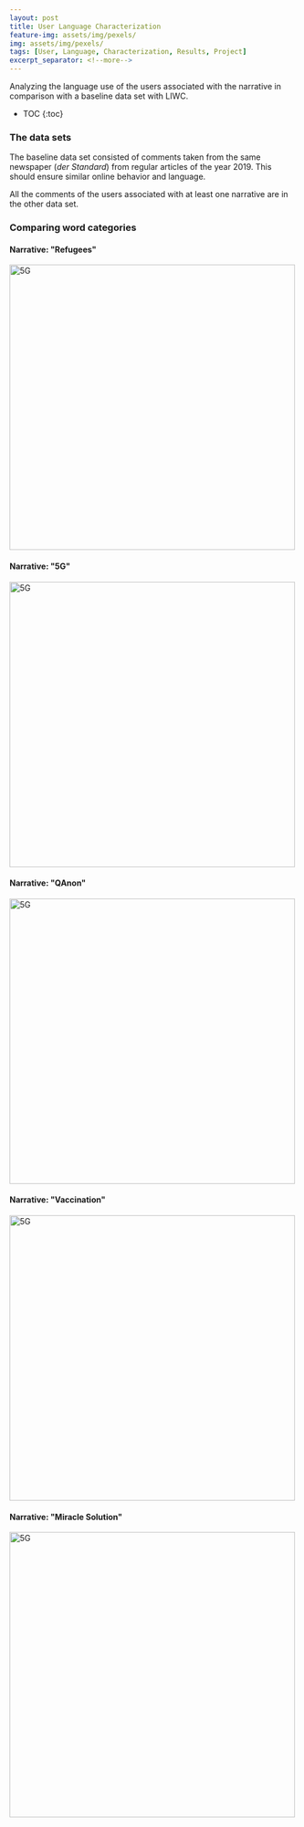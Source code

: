 ```yaml
---
layout: post
title: User Language Characterization
feature-img: assets/img/pexels/
img: assets/img/pexels/
tags: [User, Language, Characterization, Results, Project]
excerpt_separator: <!--more-->
---
```


Analyzing the language use of the users associated with the narrative in comparison with a baseline data set with LIWC.

* TOC
{:toc}

<!--more-->

### The data sets

The baseline data set consisted of comments taken from the same newspaper (*der Standard*) from regular articles of the year 2019. This should ensure similar online behavior and language. 

All the comments of the users associated with at least one narrative are in the other data set. 

### Comparing word categories

#### Narrative: "Refugees"

<img src="\covidinfspreading\assets\img\results\users\box_plot_fl.png" alt="5G" width="500"/>

#### Narrative: "5G"

<img src="\covidinfspreading\assets\img\results\users\box_plot_5G.png" alt="5G" width="500"/>

#### Narrative: "QAnon"

<img src="\covidinfspreading\assets\img\results\users\box_plot_QAnon.png" alt="5G" width="500"/>

#### Narrative: "Vaccination"

<img src="\covidinfspreading\assets\img\results\users\box_plot_impfen.png" alt="5G" width="500"/>

#### Narrative: "Miracle Solution"

<img src="\covidinfspreading\assets\img\results\users\box_plot_miracle.png" alt="5G" width="500"/>
